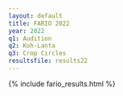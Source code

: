 ```yaml
---
layout: default
title: FARIO 2022
year: 2022
q1: Audition
q2: Koh-Lanta
q3: Crop Circles
resultsfile: results22
---
```


{% include fario_results.html %}
